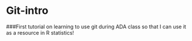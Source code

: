 # Git-intro
###First tutorial on learning to use git during ADA class so that I can use it as a resource in R statistics! 
